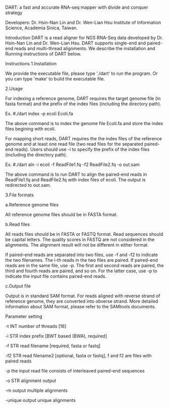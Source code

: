 DART: a fast and accurate RNA-seq mapper with divide and conquer strategy

Developers: Dr. Hsin-Nan Lin and Dr. Wen-Lian Hsu Institute of Information Science, Academia Sinica, Taiwan.

Introduction
DART is a read aligner for NGS RNA-Seq data developed by Dr. Hsin-Nan Lin and Dr. Wen-Lian Hsu. DART supports single-end and paired-end reads and multi-thread alignments. We describe the installation and Running instructions of DART below.

Instructions
1.Installation

We provide the executable file, please type './dart' to run the program. Or you can type 'make' to build the executable file.

2.Usage

For indexing a reference genome, DART requires the target genome file (in fasta format) and the prefix of the index files (including the directory path).

Ex. #./dart index -p ecoli Ecoli.fa

The above command is to index the genome file Ecoli.fa and store the index files begining with ecoli.

For mapping short reads, DART requires the the index files of the reference genome and at least one read file (two read files for the separated paired-end reads). Users should use -i to specify the prefix of the index files (including the directory path).

Ex. #./dart aln -i ecoli -f ReadFile1.fq -f2 ReadFile2.fq -o out.sam

The above command is to run DART to align the paired-end reads in ReadFile1.fq and ReadFile2.fq with index files of ecoli. The output is redirected to out.sam.

3.File formats

a.Reference genome files

All reference genome files should be in FASTA format.

b.Read files

All reads files should be in FASTA or FASTQ format. Read sequences should be capital letters. The quality scores in FASTQ are not considered in the alignments. The alignment result will not be different in either format.

If paired-end reads are separated into two files, use -f and -f2 to indicate the two filenames. The i-th reads in the two files are paired. If paired-end reads are in the same file, use -p. The first and second reads are paired, the third and fourth reads are paired, and so on. For the latter case, use -p to indicate the input file contains paired-end reads.

c.Output file

Output is in standard SAM format. For reads aligned with reverse strand of reference genome, they are converted into obverse strand. More detailed information about SAM format, please refer to the SAMtools documents.

Parameter setting

-t INT number of threads [16]

-i STR index prefix [BWT based (BWA), required]

-f STR read filename [required, fasta or fastq]

-f2 STR read filename2 [optional, fasta or fastq], f and f2 are files with paired reads

-p the input read file consists of interleaved paired-end sequences

-o STR alignment output

-m output multiple alignments

-unique output unique alignments
